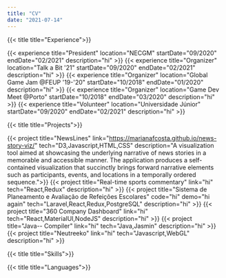 ```yaml
---
title: "CV"
date: "2021-07-14"
---
```


{{< title title="Experience">}}

{{< experience title="President" location="NECGM" startDate="09/2020" endDate="02/2021" description="hi" >}}
{{< experience title="Organizer" location="Talk a Bit '21" startDate="09/2020" endDate="02/2021" description="hi" >}}
{{< experience title="Organizer" location="Global Game Jam @FEUP '19-'20" startDate="10/2018" endDate="01/2020" description="hi" >}}
{{< experience title="Organizer" location="Game Dev Meet @Porto" startDate="10/2018" endDate="03/2020" description="hi" >}}
{{< experience title="Volunteer" location="Universidade Júnior" startDate="09/2020" endDate="02/2021" description="hi" >}}

{{< title title="Projects">}}

{{< project title="NewsLines" link="https://marianafcosta.github.io/news-story-viz/" tech="D3,Javascript,HTML,CSS" description="A visualization tool aimed at showcasing the underlying narrative of news stories in a memorable and accessible manner. The application produces a self-contained visualization that succinctly brings forward narrative elements such as participants, events, and locations in a temporally ordered sequence.">}}
{{< project title="Real-time sports commentary" link="hi" tech="React,Redux" description="hi" >}}
{{< project title="Sistema de Planeamento e Avaliação de Refeições Escolares" code="hi" demo="hi again" tech="Laravel,React,Redux,PostgreSQL" description="hi" >}}
{{< project title="360 Company Dashboard" link="hi" tech="React,MaterialUI,NodeJS" description="hi" >}}
{{< project title="Java-- Compiler" link="hi" tech="Java,Jasmin" description="hi" >}}
{{< project title="Neutreeko" link="hi" tech="Javascript,WebGL" description="hi" >}}

{{< title title="Skills">}}



{{< title title="Languages">}}

